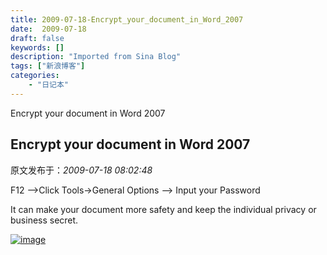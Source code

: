 ```yaml
---
title: 2009-07-18-Encrypt_your_document_in_Word_2007
date:  2009-07-18
draft: false
keywords: []
description: "Imported from Sina Blog"
tags: ["新浪博客"]
categories: 
    - "日记本"
---
```

Encrypt your document in Word 2007
## Encrypt your document in Word 2007

 原文发布于：*2009-07-18 08:02:48*

F12 &ndash;>Click Tools->General Options
&ndash;> Input your Password

It can make your document more safety and keep the individual
privacy or business secret.

[![image](https&#58;//lpqaaa.bay.livefilestore.com/y1mF3g44jd3RQAcB75IgJJij7IDwK3TE7GdOUxWpKpczrY2O2QnbFQ_WiShMGgfY-EfNEXRER86ftjNhA6UkuROhnIZyIdi_70zVUo2JfCZ_gN7UzT4m7hyj2_C2y9JC3fEDxrBi_-fdK4N6Wtx5WP2sQ/image_thumb[2].png)](https&#58;//lpqaaa.bay.livefilestore.com/y1m3YFp4rVUQZO0bSxOClBMzlK365kzg0dra3uCS03uzbmsMX9ri3xValeeSzHbB2qyDARrUBefQRzlESKPi0LBDkavGHQzaXIs0-UGAy2ZMbro-vLbZXO1pdllo5weSt1KCFjtZpXNnsCcz7NsWPpeqw/image[4].png)


